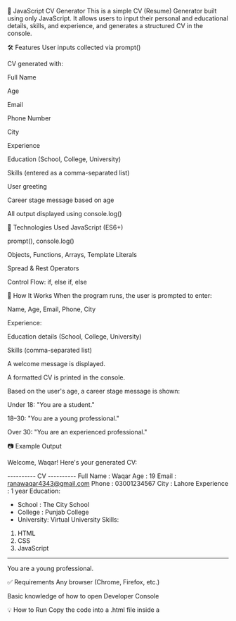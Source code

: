 🧾 JavaScript CV Generator
This is a simple CV (Resume) Generator built using only JavaScript. It allows users to input their personal and educational details, skills, and experience, and generates a structured CV in the console.

🛠 Features
User inputs collected via prompt()

CV generated with:

Full Name

Age

Email

Phone Number

City

Experience

Education (School, College, University)

Skills (entered as a comma-separated list)

User greeting

Career stage message based on age

All output displayed using console.log()

📌 Technologies Used
JavaScript (ES6+)

prompt(), console.log()

Objects, Functions, Arrays, Template Literals

Spread & Rest Operators

Control Flow: if, else if, else

🚀 How It Works
When the program runs, the user is prompted to enter:

Name, Age, Email, Phone, City

Experience:

Education details (School, College, University)

Skills (comma-separated list)

A welcome message is displayed.

A formatted CV is printed in the console.

Based on the user's age, a career stage message is shown:

Under 18: "You are a student."

18–30: "You are a young professional."

Over 30: "You are an experienced professional."

📷 Example Output

Welcome, Waqar! Here's your generated CV:

---------- CV ----------
Full Name   : Waqar
Age         : 19
Email       : ranawaqar4343@gmail.com
Phone       : 03001234567
City        : Lahore
Experience  : 1 year
Education:
  - School    : The City School
  - College   : Punjab College
  - University: Virtual University
Skills:
  1. HTML
  2. CSS
  3. JavaScript
------------------------
You are a young professional.


✅ Requirements
Any browser (Chrome, Firefox, etc.)

Basic knowledge of how to open Developer Console

💡 How to Run
Copy the code into a .html file inside a <script> tag, or into a .js file.

Open it in a browser.

Provide the inputs when prompted.

Open the Developer Console (F12) to see the result.